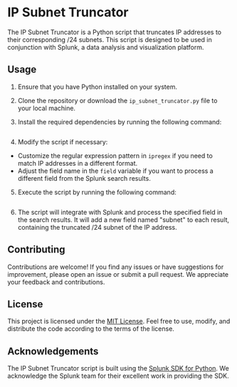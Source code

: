 # IP Subnet Truncator

The IP Subnet Truncator is a Python script that truncates IP addresses to their corresponding /24 subnets. This script is designed to be used in conjunction with Splunk, a data analysis and visualization platform.

## Usage

1. Ensure that you have Python installed on your system.

2. Clone the repository or download the `ip_subnet_truncator.py` file to your local machine.

3. Install the required dependencies by running the following command:

    ```pip install splunk-sdk
    ```

4. Modify the script if necessary:
- Customize the regular expression pattern in `ipregex` if you need to match IP addresses in a different format.
- Adjust the field name in the `field` variable if you want to process a different field from the Splunk search results.

5. Execute the script by running the following command:

	```python ip_subnet_truncator.py	
    ```

6. The script will integrate with Splunk and process the specified field in the search results. It will add a new field named "subnet" to each result, containing the truncated /24 subnet of the IP address.

## Contributing

Contributions are welcome! If you find any issues or have suggestions for improvement, please open an issue or submit a pull request. We appreciate your feedback and contributions.

## License

This project is licensed under the [MIT License](LICENSE). Feel free to use, modify, and distribute the code according to the terms of the license.

## Acknowledgements

The IP Subnet Truncator script is built using the [Splunk SDK for Python](https://github.com/splunk/splunk-sdk-python). We acknowledge the Splunk team for their excellent work in providing the SDK.
